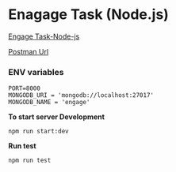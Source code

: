 # Enagage Task (Node.js)

[Engage Task-Node-js](https://www.notion.so/Task-Node-js-e5ff906068ac4b8abc245d33e7db5278)

[Postman Url](https://www.getpostman.com/collections/031387a0dc63b44ed2b3)

### ENV variables

```
PORT=8000
MONGODB_URI = 'mongodb://localhost:27017'
MONGODB_NAME = 'engage'
```

**To start server Development**

```
npm run start:dev
```

**Run test**

```
npm run test
```
